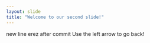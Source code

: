 ```yaml
---
layout: slide
title: "Welcome to our second slide!"
---
```

new line erez after commit 
Use the left arrow to go back!
